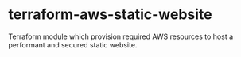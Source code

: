 # terraform-aws-static-website
Terraform module which provision required AWS resources to host a performant and secured static website.
